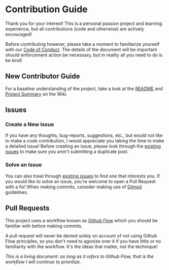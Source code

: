 # Contribution Guide

Thank you for your interest! This is a personal passion project and learning experience, but all contributions (code and otherwise) are actively encouraged! 

Before contributing however, please take a moment to familiarize yourself with our [Code of Conduct](./CODE_OF_CONDUCT.md). 
The details of the document will be important should enforcement action be necessary, but in reality all you need to do is be kind!

## New Contributor Guide

For a baseline understanding of the project, take a look at the [README](./README.md) and [Project Summary](https://github.com/noah-owens/Character-Forge/wiki#project-summary) 
on the Wiki.

## Issues

### Create a New Issue

If you have any thoughts, bug-reports, suggestions, etc., but would not like to make a code contribution, I would appreciate you taking the time to make a detailed issue!
Before creating an issue, please look through the [existing issues](https://github.com/noah-owens/Character-Forge/issues) to make sure you aren't submitting a duplicate
post.

### Solve an Issue

You can also trawl through [existing issues](https://github.com/noah-owens/Character-Forge/issues) to find one that interests you. If you would like to solve an issue, you're welcome to open a Pull Request
with a fix! When making commits, consider making use of [Gitmoji](https://gitmoji.dev) guidelines.

## Pull Requests

This project uses a workflow known as [Github Flow](https://docs.github.com/en/get-started/quickstart/github-flow) which you should be familiar with before making commits.

A pull request will never be denied solely on account of not using Github Flow principles, so you don't need to agonize over it if you have little
or no familiarity with the workflow. It's the ideas that matter, not the technique!

*This is a living document: as long as it refers to Github Flow, that is the workflow I will continue to prioritize.*
